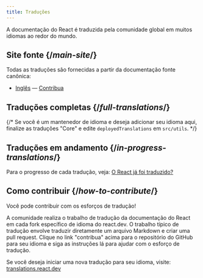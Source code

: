 ```yaml
---
title: Traduções
---
```


<Intro>

A documentação do React é traduzida pela comunidade global em muitos idiomas ao redor do mundo.

</Intro>

## Site fonte {/*main-site*/}

Todas as traduções são fornecidas a partir da documentação fonte canônica:

- [Inglês](https://react.dev/) &mdash; [Contribua](https://github.com/reactjs/react.dev/)

## Traduções completas {/*full-translations*/}

{/* Se você é um mantenedor de idioma e deseja adicionar seu idioma aqui, finalize as traduções "Core" e edite `deployedTranslations` em `src/utils`. */}

<LanguageList progress="complete" />

## Traduções em andamento {/*in-progress-translations*/}

Para o progresso de cada tradução, veja: [O React já foi traduzido?](https://translations.react.dev/)

<LanguageList progress="in-progress" />

## Como contribuir {/*how-to-contribute*/}

Você pode contribuir com os esforços de tradução! 

A comunidade realiza o trabalho de tradução da documentação do React em cada fork específico de idioma do react.dev. O trabalho típico de tradução envolve traduzir diretamente um arquivo Markdown e criar uma pull request. Clique no link "contribua" acima para o repositório do GitHub para seu idioma e siga as instruções lá para ajudar com o esforço de tradução.

Se você deseja iniciar uma nova tradução para seu idioma, visite: [translations.react.dev](https://github.com/reactjs/translations.react.dev)